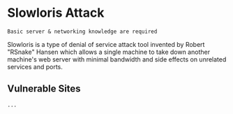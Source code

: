 # Slowloris Attack
`Basic server & networking knowledge are required`

Slowloris is a type of denial of service attack tool invented by Robert "RSnake" Hansen which allows a single machine to take down another machine's web server with minimal bandwidth and side effects on unrelated services and ports.

## Vulnerable Sites
```
...
```
